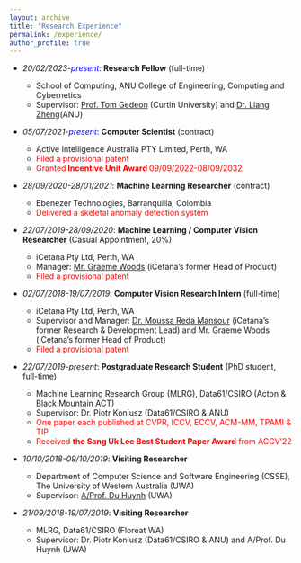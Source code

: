 ```yaml
---
layout: archive
title: "Research Experience"
permalink: /experience/
author_profile: true
---
```

<!-- <font color="red"><strong>A*</strong>, accepted, to appear</font> -->
<!-- Research experience
====== -->
* *20/02/2023-<font color="blue">present</font>*: **Research Fellow** (full-time)
  * School of Computing, ANU College of Engineering, Computing and Cybernetics
  * Supervisor: [Prof. Tom Gedeon](https://staffportal.curtin.edu.au/staff/profile/view/tom-gedeon-5e48a1fd/) (Curtin University) and [Dr. Liang Zheng](https://zheng-lab.cecs.anu.edu.au/)(ANU)

* *05/07/2021-<font color="blue">present</font>*: **Computer Scientist** (contract)
  * Active Intelligence Australia PTY Limited, Perth, WA
  * <font color="red">Filed a provisional patent</font>
  * <font color="red">Granted<strong> Incentive Unit Award </strong>09/09/2022-08/09/2032</font>

* *28/09/2020-28/01/2021*: **Machine Learning Researcher** (contract)
  * Ebenezer Technologies, Barranquilla, Colombia
  * <font color="red">Delivered a skeletal anomaly detection system</font>

* *22/07/2019-28/09/2020*: **Machine Learning / Computer Vision Researcher** (Casual Appointment, 20%)
  * iCetana Pty Ltd, Perth, WA
  * Manager: [Mr. Graeme Woods](https://www.linkedin.com/in/graeme-woods-877608213/) (iCetana’s former Head of Product)
  * <font color="red">Filed a provisional patent</font>

* *02/07/2018-19/07/2019*: **Computer Vision Research Intern** (full-time)
  * iCetana Pty Ltd, Perth, WA
  * Supervisor and Manager: [Dr. Moussa Reda Mansour](https://scholar.google.com/citations?user=3WWA0FMAAAAJ&hl=en) (iCetana’s former Research & Development Lead) and Mr. Graeme Woods (iCetana’s former Head of Product)
  * <font color="red">Filed a provisional patent</font>

* *22/07/2019-present*: **Postgraduate Research Student** (PhD student, full-time)
  * Machine Learning Research Group (MLRG), Data61/CSIRO (Acton & Black Mountain ACT)
  * Supervisor: Dr. Piotr Koniusz (Data61/CSIRO & ANU)
  * <font color="red">One paper each published at CVPR, ICCV, ECCV, ACM-MM, TPAMI & TIP</font>
  * <font color="red">Received <strong>the Sang Uk Lee Best Student Paper Award</strong> from ACCV’22</font>

* *10/10/2018-09/10/2019*: **Visiting Researcher**
  * Department of Computer Science and Software Engineering (CSSE), The University of Western Australia (UWA)
  * Supervisor: [A/Prof. Du Huynh](https://research-repository.uwa.edu.au/en/persons/du-huynh) (UWA)

* *21/09/2018-19/07/2019*: **Visiting Researcher**
  * MLRG, Data61/CSIRO (Floreat WA)
  * Supervisor: Dr. Piotr Koniusz (Data61/CSIRO & ANU) and A/Prof. Du Huynh (UWA)

